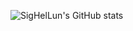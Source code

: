 ![SigHelLun's GitHub stats](https://github-readme-stats.vercel.app/api?username=SigHelLun&hide=prs&theme=transparent)
